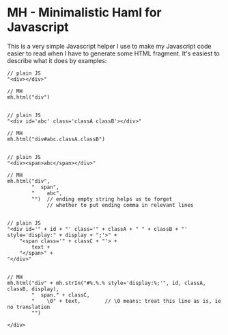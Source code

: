 # MH - Minimalistic Haml for Javascript

This is a very simple Javascript helper I use to make my Javascript code easier to read when I have to generate some HTML fragment. It's easiest to describe what it does by examples:

    // plain JS
    "<div></div>"

    // MH
    mh.html("div")


    // plain JS
    "<div id='abc' class='classA classB'></div>"

    // MH
    mh.html("div#abc.classA.classB")


    // plain JS
    "<div><span>abc</span></div>"

    // MH
    mh.html("div",
            "  span",
            "    abc",
            "")  // ending empty string helps us to forget
                 // whether to put ending comma in relevant lines


    // plain JS
    "<div id='" + id + "' class='" + classA + " " + classB + "' style='display:" + display + ";'>" +
        "<span class='" + classC + "'> +
            text +
        "</span>" +
    "</div>"


    // MH
    mh.html("div" + mh.strIn("#%.%.% style='display:%;'", id, classA, classB, display),
            "  span." + classC,
            "    \0" + text,        // \0 means: treat this line as is, ie no translation
            "")

    </div>

